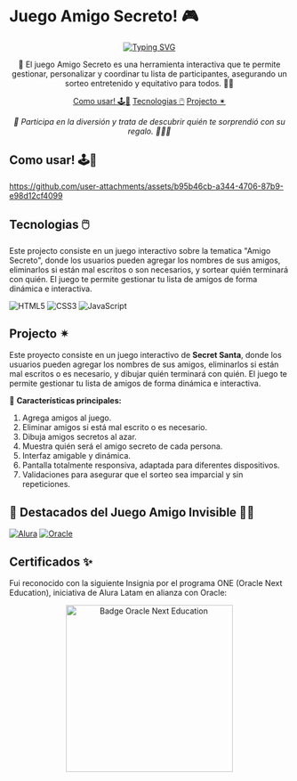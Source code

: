 # Juego Amigo Secreto! 🎮

<div align="center">
  <a href="https://git.io/typing-svg">
    <img src="https://readme-typing-svg.demolab.com?font=Fira+Code&pause=1000&color=238636&center=true&vCenter=true&repeat=true&width=435&lines=Juego+Amigo+Secreto!+🎁" alt="Typing SVG" />
  </a>
</div>
<p align="center"> 
  🎁 El juego Amigo Secreto es una herramienta interactiva que te permite gestionar, personalizar y coordinar tu lista de participantes, asegurando un sorteo entretenido y equitativo para todos. 🤝🎉
</p> 

<p align="center">
  <a href="#-como-usar">Como usar! 🕹️🎲</a>
  <a href="#-tecnologias">Tecnologias 🖱️</a>
  <a href="#-proyecto">Projecto ✴︎</a>
</p>

<p align="center">
  <i>🎉 Participa en la diversión y trata de descubrir quién te sorprendió con su regalo. 🤔🎁✨</i>
</p>

## Como usar! 🕹️🎲

https://github.com/user-attachments/assets/b95b46cb-a344-4706-87b9-e98d12cf4099

## Tecnologias 🖱️

Este projecto consiste en un juego interactivo sobre la tematica "Amigo Secreto", donde los usuarios pueden agregar los nombres de sus amigos, eliminarlos si están mal escritos o son necesarios, y sortear quién terminará con quién. El juego te permite gestionar tu lista de amigos de forma dinámica e interactiva.

![HTML5](https://img.shields.io/badge/HTML5-E34F26?style=for-the-badge&logo=html5&logoColor=white)
![CSS3](https://img.shields.io/badge/CSS3-1572B6?style=for-the-badge&logo=css3&logoColor=white)
![JavaScript](https://img.shields.io/badge/JavaScript-F7DF1E?style=for-the-badge&logo=javascript&logoColor=black)

##  Projecto ✴︎

Este proyecto consiste en un juego interactivo de **Secret Santa**, donde los usuarios pueden agregar los nombres de sus amigos, eliminarlos si están mal escritos o es necesario, y dibujar quién terminará con quién. El juego te permite gestionar tu lista de amigos de forma dinámica e interactiva.

🎯 **Características principales:**
1. Agrega amigos al juego.
2. Eliminar amigos si está mal escrito o es necesario.
3. Dibuja amigos secretos al azar.
4. Muestra quién será el amigo secreto de cada persona.
5. Interfaz amigable y dinámica.
6. Pantalla totalmente responsiva, adaptada para diferentes dispositivos.
7. Validaciones para asegurar que el sorteo sea imparcial y sin repeticiones.

## 🌟 Destacados del Juego Amigo Invisible 🎁✨

[![Alura](https://img.shields.io/badge/Alura-0073CE?style=for-the-badge&logoColor=white)](https://www.alura.com.br/)
[![Oracle](https://img.shields.io/badge/Oracle-FF0000?style=for-the-badge&logoColor=white)](https://www.oracle.com/br/)

## Certificados ✨
Fui reconocido con la siguiente Insignia por el programa ONE (Oracle Next Education), iniciativa de Alura Latam en alianza con Oracle:
<p align= "center">
 <img src="https://github.com/user-attachments/assets/1f3f492c-dd14-46aa-9a62-4d4ad3ded31d" alt="Badge Oracle Next Education" width="300">
</p>




